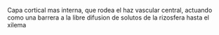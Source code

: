 Capa cortical mas interna, que rodea el haz vascular central, actuando como una barrera a la libre difusion de solutos de la rizosfera hasta el xilema